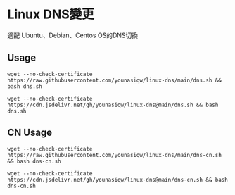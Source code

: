 # Linux DNS變更
適配 Ubuntu、Debian、Centos OS的DNS切換
## Usage
```
wget --no-check-certificate https://raw.githubusercontent.com/younasiqw/linux-dns/main/dns.sh && bash dns.sh
```
```
wget --no-check-certificate https://cdn.jsdelivr.net/gh/younasiqw/linux-dns@main/dns.sh && bash dns.sh
```
## CN Usage
```
wget --no-check-certificate https://raw.githubusercontent.com/younasiqw/linux-dns/main/dns-cn.sh && bash dns-cn.sh
```
```
wget --no-check-certificate https://cdn.jsdelivr.net/gh/younasiqw/linux-dns@main/dns-cn.sh && bash dns-cn.sh
```
